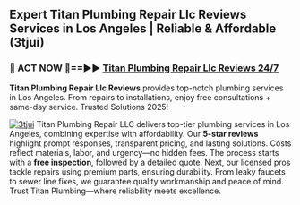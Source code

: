 ## Expert Titan Plumbing Repair Llc Reviews Services in Los Angeles | Reliable & Affordable (3tjui)  

<h3>🚿 ACT NOW 🌟==►► <a href="https://tinyurl.com/2ne6vx2x" rel="nofollow">Titan Plumbing Repair Llc Reviews 24/7</a></h3>

**Titan Plumbing Repair Llc Reviews** provides top-notch plumbing services in Los Angeles. From repairs to installations, enjoy free consultations + same-day service. Trusted Solutions 2025!

[![3tjui](https://i.imgur.com/4PFF4AK.jpeg)](https://tinyurl.com/2ne6vx2x)
Titan Plumbing Repair LLC delivers top-tier plumbing services in Los Angeles, combining expertise with affordability. Our **5-star reviews** highlight prompt responses, transparent pricing, and lasting solutions. Costs reflect materials, labor, and urgency—no hidden fees. The process starts with a **free inspection**, followed by a detailed quote. Next, our licensed pros tackle repairs using premium parts, ensuring durability. From leaky faucets to sewer line fixes, we guarantee quality workmanship and peace of mind. Trust Titan Plumbing—where reliability meets excellence.